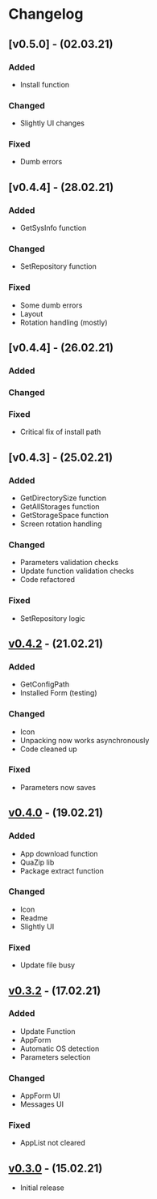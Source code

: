 # Changelog

## [v0.5.0] - (02.03.21)

### Added

 - Install function

### Changed

 - Slightly UI changes
	
### Fixed

 - Dumb errors

## [v0.4.4] - (28.02.21)

### Added

 - GetSysInfo function

### Changed

 - SetRepository function
	
### Fixed

 - Some dumb errors
 - Layout
 - Rotation handling (mostly)

## [v0.4.4] - (26.02.21)

### Added

### Changed
	
### Fixed

 - Critical fix of install path

## [v0.4.3] - (25.02.21)

### Added

 - GetDirectorySize function
 - GetAllStorages function
 - GetStorageSpace function
 - Screen rotation handling

### Changed

 - Parameters validation checks
 - Update function validation checks
 - Code refactored
	
### Fixed

 - SetRepository logic

## [v0.4.2] - (21.02.21)

### Added

 - GetConfigPath
 - Installed Form (testing)

### Changed

 - Icon
 - Unpacking now works asynchronously
 - Code cleaned up
	
### Fixed

 - Parameters now saves

## [v0.4.0] - (19.02.21)

### Added

 - App download function
 - QuaZip lib
 - Package extract function

### Changed

 - Icon
 - Readme
 - Slightly UI
	
### Fixed

 - Update file busy

## [v0.3.2] - (17.02.21)

### Added

 - Update Function
 - AppForm
 - Automatic OS detection
 - Parameters selection

### Changed

 - AppForm UI
 - Messages UI

### Fixed

 - AppList not cleared

## [v0.3.0] - (15.02.21)

 - Initial release

[v0.4.2]: https://github.com/Limows/LimFTPClient_S60/releases/tag/v0.4.2
[v0.4.0]: https://github.com/Limows/LimFTPClient_S60/releases/tag/v0.4.0
[v0.3.2]: https://github.com/Limows/LimFTPClient_S60/releases/tag/v0.3.2
[v0.3.0]: https://github.com/Limows/LimFTPClient_S60/releases/tag/v0.3.0
